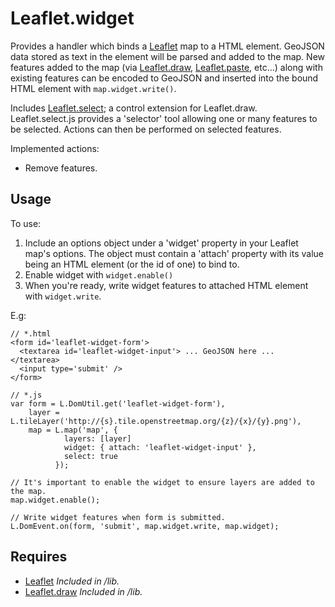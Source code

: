 Leaflet.widget
==============

Provides a handler which binds a [Leaflet] map to a HTML element. GeoJSON data 
stored as text in the element will be parsed and added to the map. New features 
added to the map (via [Leaflet.draw], [Leaflet.paste], etc...) along with existing 
features can be encoded to GeoJSON and inserted into the bound HTML element 
with ```map.widget.write()```.

Includes [Leaflet.select]; a control extension for Leaflet.draw.  
Leaflet.select.js provides a 'selector' tool allowing one or many features to 
be selected. Actions can then be performed on selected features.

Implemented actions:
 - Remove features.

## Usage

To use:
1. Include an options object under a 'widget' property in your Leaflet 
   map's options. The object must contain a 'attach' property with its value being 
   an HTML element (or the id of one) to bind to.
2. Enable widget with ```widget.enable()```
3. When you're ready, write widget features to attached HTML element with ```widget.write```.

E.g:

```
// *.html
<form id='leaflet-widget-form'>
  <textarea id='leaflet-widget-input'> ... GeoJSON here ... </textarea>
  <input type='submit' />
</form>

// *.js
var form = L.DomUtil.get('leaflet-widget-form'),
    layer = L.tileLayer('http://{s}.tile.openstreetmap.org/{z}/{x}/{y}.png'),
    map = L.map('map', {
            layers: [layer]
            widget: { attach: 'leaflet-widget-input' },
            select: true
          });

// It's important to enable the widget to ensure layers are added to the map.
map.widget.enable();

// Write widget features when form is submitted.
L.DomEvent.on(form, 'submit', map.widget.write, map.widget);
```

## Requires
- [Leaflet] _Included in /lib._
- [Leaflet.draw] _Included in /lib._

[Leaflet]: leaflet.cloudmade.com
[Leaflet.draw]: https://github.com/jacobtoye/Leaflet.draw
[Leaflet.paste]: https://github.com/thegreat/Leaflet.paste
[Leaflet.select]: https://github.com/thegreat/Leaflet.widget/blob/master/src/Leaflet.select.js
